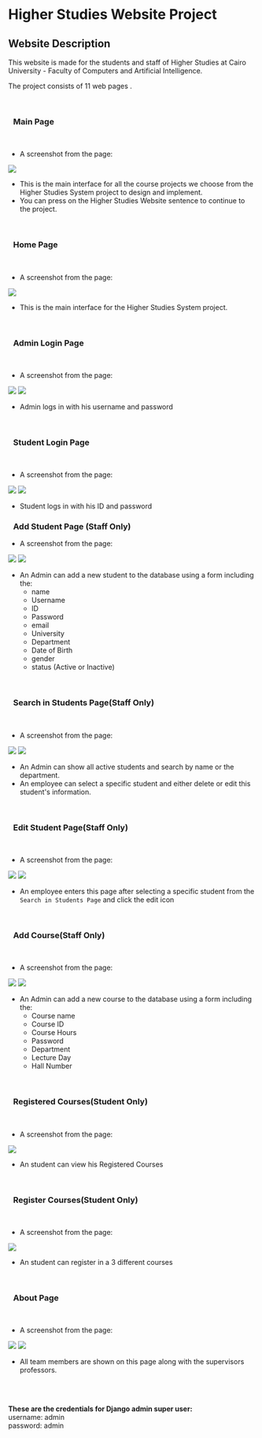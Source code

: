# Higher Studies Website Project

## Website Description

This website is made for the students and staff of Higher Studies at Cairo University - Faculty of Computers and Artificial Intelligence.

The project consists of 11 web pages .


</br>

### <span style="padding: 10px;"> Main Page

</br>

- A screenshot from the page:

<img src="https://i.imgur.com/2FOxsjV.png"/>

- This is the main interface for all the course projects we choose from the Higher Studies System project to design and implement.
- You can press on the Higher Studies Website sentence to continue to the project.


</br>

### <span style="padding: 10px;"> Home Page

</br>

- A screenshot from the page:

<img src="https://i.imgur.com/KEQ7Lee.png"/>

- This is the main interface for the Higher Studies System project.


</br>

### <span style="padding: 10px;"> Admin Login Page

</br>


- A screenshot from the page:

<img src="https://i.imgur.com/Ush5vcj.png"/>

<img src="https://i.imgur.com/7Wbnrlz.png"/>
</br>

- Admin logs in with his username and password
</br>

### <span style="padding: 10px;"> Student Login Page

</br>


- A screenshot from the page:

<img src="https://i.imgur.com/UDeInPG.png"/>

<img src="https://i.imgur.com/7Wbnrlz.png"/>
</br>

- Student logs in with his ID and password

### <span style="padding: 10px;"> Add Student Page (Staff Only)



- A screenshot from the page:

<img src="https://i.imgur.com/uzUcLMe.png"/>

<img src="https://i.imgur.com/Wc1ews4.png"/>

- An Admin can add a new student to the database using a form including the:
  - name
  - Username
  - ID
  - Password
  - email
  - University
  - Department
  - Date of Birth
  - gender
  - status (Active or Inactive)


</br>

### <span style="padding: 10px;"> Search in Students Page(Staff Only)

</br>


- A screenshot from the page:

<img src="https://i.imgur.com/TK7yeDs.png"/>
<img src="https://i.imgur.com/DvE40k0.png"/>


- An Admin can show all active students and search by name or the department.
- An employee can select a specific student and either delete or edit this student's information.

</br>

### <span style="padding: 10px;"> Edit Student Page(Staff Only)

</br>


- A screenshot from the page:

<img src="https://i.imgur.com/6vIUvOD.png"/>

<img src="https://i.imgur.com/GajnXCQ.png"/>


- An employee enters this page after selecting a specific student from the `Search in Students Page` and click the edit icon


</br>

### <span style="padding: 10px;"> Add Course(Staff Only)

</br>

- A screenshot from the page:

<img src="https://i.imgur.com/aqoLduJ.png"/>
<img src="https://i.imgur.com/pfrYEST.png"/>

- An Admin can add a new course to the database using a form including the:
  - Course name
  - Course ID
  - Course Hours
  - Password
  - Department
  - Lecture Day
  - Hall Number

</br>

### <span style="padding: 10px;"> Registered Courses(Student Only)

</br>

- A screenshot from the page:

<img src="https://i.imgur.com/IShWZ60.png"/>

- An student can view his Registered Courses

</br>

### <span style="padding: 10px;"> Register Courses(Student Only)

</br>

- A screenshot from the page:

<img src="https://i.imgur.com/SK8gYVY.png"/>

- An student can register in a 3 different courses

</br>

### <span style="padding: 10px;"> About Page

</br>


- A screenshot from the page:

<img src="https://i.imgur.com/navY1c5.png"/>

<img src="https://i.imgur.com/VQloShf.png"/>

- All team members are shown on this page along with the supervisors professors.

</br>
</br>



<b>These are the credentials for Django admin super user:</b></br>
username: admin</br>
password: admin
